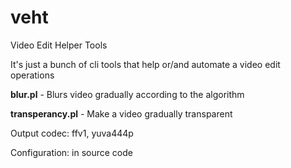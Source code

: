 # veht
Video Edit Helper Tools



It's just a bunch of cli tools that help or/and automate a video edit operations

**blur.pl** - Blurs video gradually according to the algorithm

**transperancy.pl** - Make a video gradually transparent



Output codec: ffv1, yuva444p

Configuration: in source code
